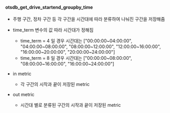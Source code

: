 #### otsdb_get_drive_startend_groupby_time

- 주행 구간, 정차 구간 등 각 구간을 시간대에 따라 분류하여 나눠진 구간을 저장해줌

- time_term 변수의 값 따라 시간대가 정해짐
    - time_term = 4 일 경우 시간대는 ["00:00:00~04:00:00", "04:00:00~08:00:00", "08:00:00~12:00:00", "12:00:00~16:00:00", "16:00:00~20:00:00", "20:00:00~24:00:00"]
    - time_term = 8 일 경우 시간대는 ["00:00:00~08:00:00", "08:00:00~16:00:00", "16:00:00~24:00:00"]

- in metric
    - 각 구간의 시작과 끝이 저장된 metric

- out metric
    - 시간대 별로 분류된 구간의 시작과 끝이 저장된 metric